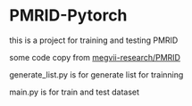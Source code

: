 # PMRID-Pytorch

this is a project for training and testing PMRID

some code copy from [megvii-research/PMRID](https://github.com/megvii-research/PMRID)

generate_list.py is for generate list for trainning

main.py is for train and test dataset